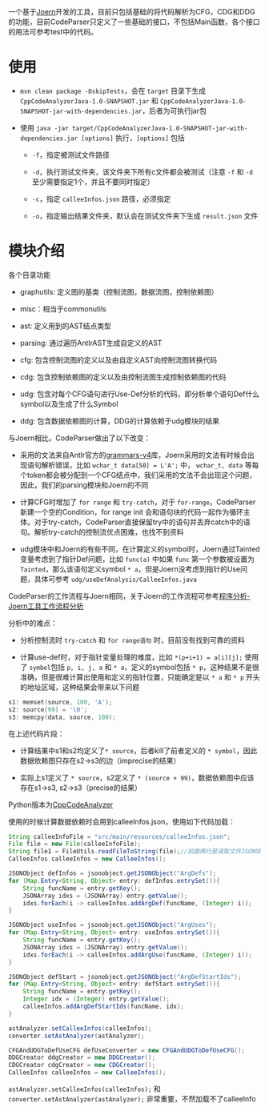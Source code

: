 
一个基于[Joern](https://github.com/octopus-platform/joern)开发的工具，目前只包括基础的将代码解析为CFG，CDG和DDG的功能，目前CodeParser只定义了一些基础的接口，不包括Main函数，各个接口的用法可参考test中的代码。


# 使用

- `mvn clean package -DskipTests`，会在 `target` 目录下生成 `CppCodeAnalyzerJava-1.0-SNAPSHOT.jar` 和 `CppCodeAnalyzerJava-1.0-SNAPSHOT-jar-with-dependencies.jar`，后者为可执行jar包

- 使用 `java -jar target/CppCodeAnalyzerJava-1.0-SNAPSHOT-jar-with-dependencies.jar [options]` 执行，`[options]` 包括

    * `-f`，指定被测试文件路径

    * `-d`，执行测试文件夹，该文件夹下所有c文件都会被测试（注意 `-f` 和 `-d` 至少需要指定1个，并且不要同时指定）

    * `-c`，指定 `calleeInfos.json` 路径，必须指定

    * `-o`，指定输出结果文件夹，默认会在测试文件夹下生成 `result.json` 文件

# 模块介绍

各个目录功能

- graphutils: 定义图的基类（控制流图，数据流图，控制依赖图）

- misc：相当于commonutils

- ast: 定义用到的AST结点类型

- parsing: 通过遍历AntlrAST生成自定义的AST

- cfg: 包含控制流图的定义以及由自定义AST向控制流图转换代码

- cdg: 包含控制依赖图的定义以及由控制流图生成控制依赖图的代码

- udg: 包含对每个CFG语句进行Use-Def分析的代码，即分析单个语句Def什么symbol以及生成了什么Symbol

- ddg: 包含数据依赖图的计算，DDG的计算依赖于udg模块的结果


与Joern相比，CodeParser做出了以下改变：

- 采用的文法来自Antlr官方的[grammars-v4](https://github.com/antlr/grammars-v4)库，Joern采用的文法有时候会出现语句解析错误，比如 `wchar_t data[50] = L'A';` 中， `wchar_t, data` 等每个token都会被分配到一个CFG结点中，我们采用的文法不会出现这个问题，因此，我们的parsing模块和Joern的不同

- 计算CFG时增加了 `for range` 和 `try-catch`，对于 `for-range`，CodeParser新建一个空的Condition，for range init 会和语句块的代码一起作为循环主体。对于try-catch，CodeParser直接保留try中的语句并丢弃catch中的语句。解析try-catch的控制流优点困难，也找不到资料

- udg模块中和Joern的有些不同，在计算定义的symbol时，Joern通过Tainted变量考虑到了指针Def问题，比如 `func(a)` 中如果 `func` 第一个参数被设置为 `Tainted`，那么该语句定义symbol `* a`，但是Joern没考虑到指针的Use问题，具体可参考 `udg/useDefAnalysis/CalleeInfos.java`


CodeParser的工作流程与Joern相同，关于Joern的工作流程可参考[程序分析-Joern工具工作流程分析](https://blog.csdn.net/qq_44370676/article/details/125089161)


分析中的难点：

- 分析控制流时 `try-catch` 和 `for range语句` 时，目前没有找到可靠的资料

- 计算use-def时，对于指针变量处理的难度，比如 `*(p+i+1) = a[i][j];` 使用了 `symbol`包括 `p, i, j, a` 和 `* a`，定义的symbol包括 `* p`，这种结果不是很准确，但是很难计算出使用和定义的指针位置，只能确定是以 `* a` 和 `* p` 开头的地址区域，这种结果会带来以下问题

```cpp
s1: memset(source, 100, 'A');
s2: source[99] = '\0';
s3: memcpy(data, source, 100);
```

在上述代码片段：

- 计算结果中s1和s2均定义了`* source`，后者kill了前者定义的 `* symbol`，因此数据依赖图只存在s2->s3的边（imprecise的结果）

- 实际上s1定义了 `* source`，s2定义了 `* (source + 99)`，数据依赖图中应该存在s1->s3, s2->s3（precise的结果）


Python版本为[CppCodeAnalyzer](https://github.com/for-just-we/CppCodeAnalyzer)

使用的时候计算数据依赖时会用到calleeInfos.json，使用如下代码加载：

```java
String calleeInfoFile = "src/main/resources/calleeInfos.json";
File file = new File(calleeInfoFile);
String file1 = FileUtils.readFileToString(file);//前面两行是读取文件JSONObject jsonobject = JSON.parseObject(file1);
CalleeInfos calleeInfos = new CalleeInfos();

JSONObject defInfos = jsonobject.getJSONObject("ArgDefs");
for (Map.Entry<String, Object> entry: defInfos.entrySet()){
    String funcName = entry.getKey();
    JSONArray idxs = (JSONArray) entry.getValue();
    idxs.forEach(i -> calleeInfos.addArgDef(funcName, (Integer) i));
}

JSONObject useInfos = jsonobject.getJSONObject("ArgUses");
for (Map.Entry<String, Object> entry: useInfos.entrySet()){
    String funcName = entry.getKey();
    JSONArray idxs = (JSONArray) entry.getValue();
    idxs.forEach(i -> calleeInfos.addArgUse(funcName, (Integer) i));
}

JSONObject defStart = jsonobject.getJSONObject("ArgDefStartIds");
for (Map.Entry<String, Object> entry: defStart.entrySet()){
    String funcName = entry.getKey();
    Integer idx = (Integer) entry.getValue();
    calleeInfos.addArgDefStartIds(funcName, idx);
}

astAnalyzer.setCalleeInfos(calleeInfos);
converter.setAstAnalyzer(astAnalyzer);

CFGAndUDGToDefUseCFG defUseConverter = new CFGAndUDGToDefUseCFG();
DDGCreator ddgCreator = new DDGCreator();
CDGCreator cdgCreator = new CDGCreator();
CalleeInfos calleeInfos = new CalleeInfos();
```

`astAnalyzer.setCalleeInfos(calleeInfos);` 和 `converter.setAstAnalyzer(astAnalyzer);` 非常重要，不然加载不了calleeInfo
